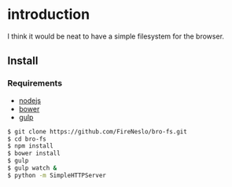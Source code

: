 # introduction
I think it would be neat to have a simple filesystem for the browser.

## Install

### Requirements
* [nodejs](http://nodejs.org)
* [bower](http://bower.io)
* [gulp](http://gulpjs.com)

``` bash
$ git clone https://github.com/FireNeslo/bro-fs.git
$ cd bro-fs
$ npm install
$ bower install
$ gulp
$ gulp watch &
$ python -m SimpleHTTPServer
```